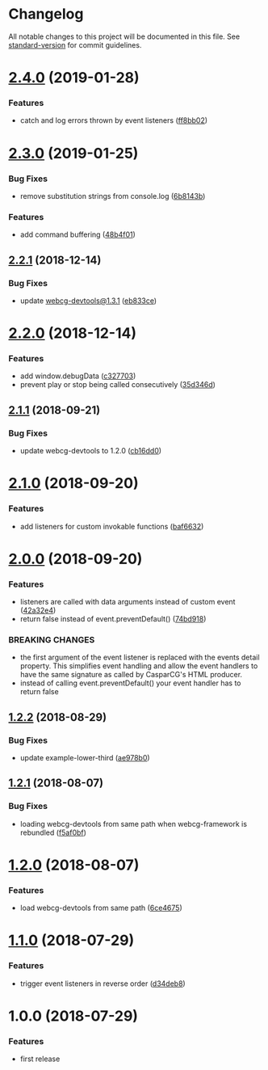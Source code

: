 # Changelog

All notable changes to this project will be documented in this file. See [standard-version](https://github.com/conventional-changelog/standard-version) for commit guidelines.

<a name="2.4.0"></a>
# [2.4.0](https://github.com/indr/webcg-framework/compare/v2.3.0...v2.4.0) (2019-01-28)


### Features

* catch and log errors thrown by event listeners ([ff8bb02](https://github.com/indr/webcg-framework/commit/ff8bb02))



<a name="2.3.0"></a>
# [2.3.0](https://github.com/indr/webcg-framework/compare/v2.2.1...v2.3.0) (2019-01-25)


### Bug Fixes

* remove substitution strings from console.log ([6b8143b](https://github.com/indr/webcg-framework/commit/6b8143b))


### Features

* add command buffering ([48b4f01](https://github.com/indr/webcg-framework/commit/48b4f01))



<a name="2.2.1"></a>
## [2.2.1](https://github.com/indr/webcg-framework/compare/v2.2.0...v2.2.1) (2018-12-14)


### Bug Fixes

* update webcg-devtools@1.3.1 ([eb833ce](https://github.com/indr/webcg-framework/commit/eb833ce))



<a name="2.2.0"></a>
# [2.2.0](https://github.com/indr/webcg-framework/compare/v2.1.1...v2.2.0) (2018-12-14)


### Features

* add window.debugData ([c327703](https://github.com/indr/webcg-framework/commit/c327703))
* prevent play or stop being called consecutively ([35d346d](https://github.com/indr/webcg-framework/commit/35d346d))



<a name="2.1.1"></a>
## [2.1.1](https://github.com/indr/webcg-framework/compare/v2.1.0...v2.1.1) (2018-09-21)


### Bug Fixes

* update webcg-devtools to 1.2.0 ([cb16dd0](https://github.com/indr/webcg-framework/commit/cb16dd0))



<a name="2.1.0"></a>
# [2.1.0](https://github.com/indr/webcg-framework/compare/v2.0.0...v2.1.0) (2018-09-20)


### Features

* add listeners for custom invokable functions ([baf6632](https://github.com/indr/webcg-framework/commit/baf6632))



<a name="2.0.0"></a>
# [2.0.0](https://github.com/indr/webcg-framework/compare/v1.2.2...v2.0.0) (2018-09-20)


### Features

* listeners are called with data arguments instead of custom event ([42a32e4](https://github.com/indr/webcg-framework/commit/42a32e4))
* return false instead of event.preventDefault() ([74bd918](https://github.com/indr/webcg-framework/commit/74bd918))


### BREAKING CHANGES

* the first argument of the event listener is replaced with the events detail property. This simplifies event handling and allow the event handlers to have the same signature as called by CasparCG's HTML producer.
* instead of calling event.preventDefault() your event handler has to return false



<a name="1.2.2"></a>
## [1.2.2](https://github.com/indr/webcg-framework/compare/v1.2.1...v1.2.2) (2018-08-29)


### Bug Fixes

* update example-lower-third ([ae978b0](https://github.com/indr/webcg-framework/commit/ae978b0))



<a name="1.2.1"></a>
## [1.2.1](https://github.com/indr/webcg-framework/compare/v1.2.0...v1.2.1) (2018-08-07)


### Bug Fixes

* loading webcg-devtools from same path when webcg-framework is rebundled ([f5af0bf](https://github.com/indr/webcg-framework/commit/f5af0bf))



<a name="1.2.0"></a>
# [1.2.0](https://github.com/indr/webcg-framework/compare/v1.1.0...v1.2.0) (2018-08-07)


### Features

* load webcg-devtools from same path ([6ce4675](https://github.com/indr/webcg-framework/commit/6ce4675))



<a name="1.1.0"></a>
# [1.1.0](https://github.com/indr/webcg-framework/compare/v1.0.0...v1.1.0) (2018-07-29)


### Features

* trigger event listeners in reverse order ([d34deb8](https://github.com/indr/webcg-framework/commit/d34deb8))



<a name="1.0.0"></a>
# 1.0.0 (2018-07-29)

### Features

* first release
